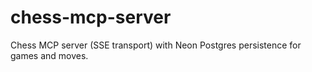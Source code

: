 # chess-mcp-server
Chess MCP server (SSE transport) with Neon Postgres persistence for games and moves.
